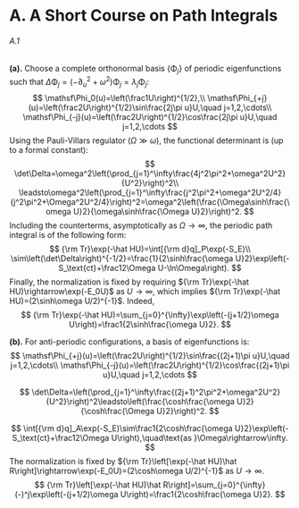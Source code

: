 # A. A Short Course on Path Integrals

###### A.1

**(a).** Choose a complete orthonormal basis $\{\mathsf\Phi_j\}$ of periodic eigenfunctions such that $\Delta\mathsf\Phi_j=(-\partial_u^2+\omega^2)\mathsf\Phi_j=\lambda_j\mathsf\Phi_j$:
$$
\mathsf\Phi_0(u)=\left(\frac1U\right)^{1/2},\\
\mathsf\Phi_{+j}(u)=\left(\frac2U\right)^{1/2}\sin\frac{2j\pi u}U,\quad j=1,2,\cdots\\
\mathsf\Phi_{-j}(u)=\left(\frac2U\right)^{1/2}\cos\frac{2j\pi u}U,\quad j=1,2,\cdots
$$
Using the Pauli-Villars regulator ($\Omega\gg\omega$), the functional determinant is (up to a formal constant):
$$
\det\Delta=\omega^2\left(\prod_{j=1}^\infty\frac{4j^2\pi^2+\omega^2U^2}{U^2}\right)^2\\
\leadsto\omega^2\left(\prod_{j=1}^\infty\frac{j^2\pi^2+\omega^2U^2/4}{j^2\pi^2+\Omega^2U^2/4}\right)^2=\omega^2\left(\frac{\Omega\sinh\frac{\omega U}2}{\omega\sinh\frac{\Omega U}2}\right)^2.
$$
Including the counterterms, asymptotically as $\Omega\rightarrow\infty$, the periodic path integral is of the following form:
$$
{\rm Tr}\exp(-\hat HU)=\int[{\rm d}q]_P\exp(-S_E)\\
\sim\left(\det\Delta\right)^{-1/2}=\frac{1}{2\sinh\frac{\omega U}2}\exp\left(-S_\text{ct}+\frac12\Omega U-\ln\Omega\right).
$$
Finally, the normalization is fixed by requiring ${\rm Tr}\exp(-\hat HU)\rightarrow\exp(-E_0U)$ as $U\rightarrow\infty$, which implies ${\rm Tr}\exp(-\hat HU)=(2\sinh\omega U/2)^{-1}$. Indeed,
$$
{\rm Tr}\exp(-\hat HU)=\sum_{j=0}^{\infty}\exp\left(-(j+1/2)\omega U\right)=\frac1{2\sinh\frac{\omega U}2}.
$$

**(b).** For anti-periodic configurations, a basis of eigenfunctions is:
$$
\mathsf\Phi_{+j}(u)=\left(\frac2U\right)^{1/2}\sin\frac{(2j+1)\pi u}U,\quad j=1,2,\cdots\\
\mathsf\Phi_{-j}(u)=\left(\frac2U\right)^{1/2}\cos\frac{(2j+1)\pi u}U,\quad j=1,2,\cdots
$$

$$
\det\Delta=\left(\prod_{j=1}^\infty\frac{(2j+1)^2\pi^2+\omega^2U^2}{U^2}\right)^2\leadsto\left(\frac{\cosh\frac{\omega U}2}{\cosh\frac{\Omega U}2}\right)^2.
$$

$$
\int[{\rm d}q]_A\exp(-S_E)\sim\frac1{2\cosh\frac{\omega U}2}\exp\left(-S_\text{ct}+\frac12\Omega U\right),\quad\text{as }\Omega\rightarrow\infty.
$$
The normalization is fixed by ${\rm Tr}\left[\exp(-\hat HU)\hat R\right]\rightarrow\exp(-E_0U)=(2\cosh\omega U/2)^{-1}$ as $U\rightarrow\infty$.
$$
{\rm Tr}\left[\exp(-\hat HU)\hat R\right]=\sum_{j=0}^{\infty}(-)^j\exp\left(-(j+1/2)\omega U\right)=\frac1{2\cosh\frac{\omega U}2}.
$$
